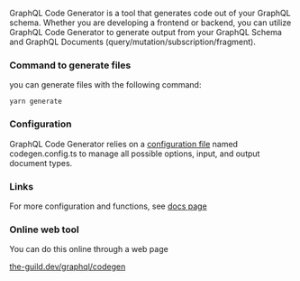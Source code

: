 GraphQL Code Generator is a tool that generates code out of your GraphQL schema. Whether you are developing a frontend or backend, you can utilize GraphQL Code Generator to generate output from your GraphQL Schema and GraphQL Documents (query/mutation/subscription/fragment).

### Command to generate files

you can generate files with the following command:

    yarn generate

### Configuration

GraphQL Code Generator relies on a [configuration file](https://the-guild.dev/graphql/codegen/docs/config-reference/codegen-config) named codegen.config.ts to manage all possible options, input, and output document types.

### Links

For more configuration and functions, see [docs page](https://graphql-code-generator.com/docs/getting-started)

### Online web tool
You can do this online through a web page

[the-guild.dev/graphql/codegen](https://the-guild.dev/graphql/codegen)
